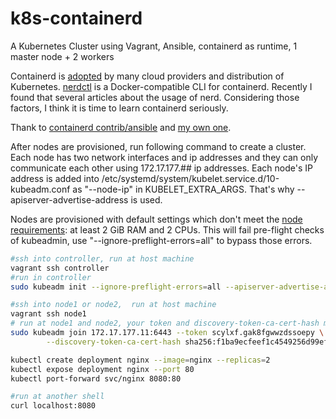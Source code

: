 # k8s-containerd
A Kubernetes Cluster using Vagrant, Ansible, containerd as runtime, 1 master node + 2 workers

Containerd is [adopted](https://github.com/containerd/containerd/blob/main/ADOPTERS.md) by many cloud providers and distribution of Kubernetes. [nerdctl](https://github.com/containerd/nerdctl) is a Docker-compatible CLI for containerd. Recently I found that several articles about the usage of nerd. Considering those factors, I think it is time to learn containerd seriously.

Thank to [containerd contrib/ansible](https://github.com/containerd/containerd/tree/main/contrib/ansible) and [my own one](https://github.com/jackliusr/calico-the-hard-way).

After nodes are provisioned, run following command  to create a cluster. Each node has two network interfaces and ip addresses and they can only communicate each other using 172.17.177.## ip addresses. Each node's IP address is added into /etc/systemd/system/kubelet.service.d/10-kubeadm.conf as "--node-ip" in KUBELET_EXTRA_ARGS. That's why --apiserver-advertise-address is used.

Nodes are provisioned with default settings which don't meet the [node requirements](https://kubernetes.io/docs/setup/production-environment/tools/kubeadm/create-cluster-kubeadm/#pod-network): at least 2 GiB RAM and 2 CPUs. This will fail pre-flight checks of kubeadmin, use "--ignore-preflight-errors=all" to bypass those errors.

```bash
#ssh into controller, run at host machine
vagrant ssh controller
#run in controller
sudo kubeadm init --ignore-preflight-errors=all --apiserver-advertise-address=172.17.177.11
```

```bash
#ssh into node1 or node2,  run at host machine
vagrant ssh node1
# run at node1 and node2, your token and discovery-token-ca-cert-hash maybe are different from mine.
sudo kubeadm join 172.17.177.11:6443 --token scylxf.gak8fgwwzdssoepy \
        --discovery-token-ca-cert-hash sha256:f1ba9ecfeef1c4549256d99efa6a8302c16b84e5a1ca73d9beeba90172858e41 --ignore-preflight-errors=all
```

```bash
kubectl create deployment nginx --image=nginx --replicas=2
kubectl expose deployment nginx --port 80
kubectl port-forward svc/nginx 8080:80

#run at another shell
curl localhost:8080
```